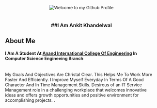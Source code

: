 <div align="center">
  <img src="https://th.bing.com/th/id/R.3383d105890c3301d177a65f57bb9cd7?rik=z4d7pxOmKRD%2bZw&riu=http%3a%2f%2ffc05.deviantart.net%2ffs71%2ff%2f2012%2f258%2f4%2f2%2fwelcome_sign_by_onecola-d5erf9b.png&ehk=86T0cIJHcUWcgMHRVrEZy6M%2fYw8CX1XfppHaZn12G5Q%3d&risl=&pid=ImgRaw&r=0"max-width: 100%;" alt="Welcome to my Github Profile" />
  <br />
  <br />
</div>
<h3 align="center">
##I Am Ankit Khandelwal 

## About Me
 
#### I Am A Student At <a href="https://anandice.ac.in">Anand International College Of Engineering</a> In Computer Science Engineeing Branch
<br>
My Goals And Objectives Are Christal Clear. This Helps Me To Work More Faster And Efficiently.
I Improve Myself Everyday In Terms Of A Good Character And In Time Management Skills.
Desirous of an IT Service Management role in a challenging workplace that welcomes innovative ideas and offers growth opportunities and positive environment for accomplishing projects. .
<br>


